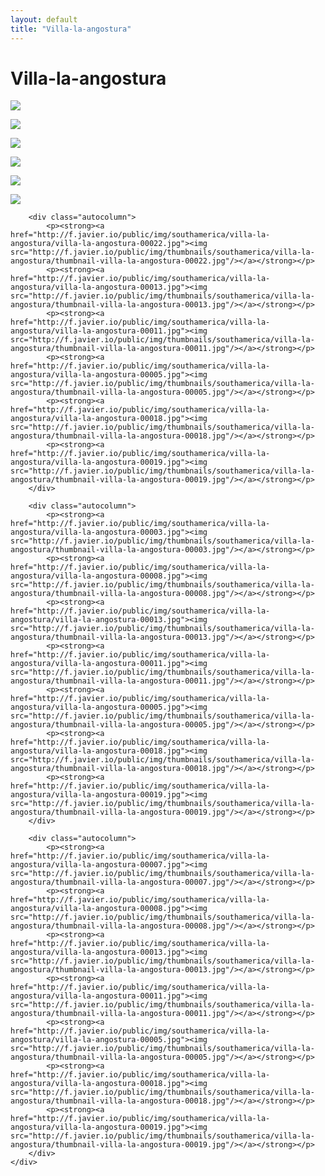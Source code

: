 ```yaml
---
layout: default
title: "Villa-la-angostura"
---
```


<h1 class="page" style="padding-left:0%;">Villa-la-angostura</h1>
<div class="page">
    <div class="autowide">
        <div class="autocolumn">
            <p><strong><a href="http://f.javier.io/public/img/southamerica/villa-la-angostura/villa-la-angostura-00008.jpg"><img src="http://f.javier.io/public/img/thumbnails/southamerica/villa-la-angostura/thumbnail-villa-la-angostura-00008.jpg"/></a></strong></p>
            <p><strong><a href="http://f.javier.io/public/img/southamerica/villa-la-angostura/villa-la-angostura-00013.jpg"><img src="http://f.javier.io/public/img/thumbnails/southamerica/villa-la-angostura/thumbnail-villa-la-angostura-00013.jpg"/></a></strong></p>
            <p><strong><a href="http://f.javier.io/public/img/southamerica/villa-la-angostura/villa-la-angostura-00011.jpg"><img src="http://f.javier.io/public/img/thumbnails/southamerica/villa-la-angostura/thumbnail-villa-la-angostura-00011.jpg"/></a></strong></p>
            <p><strong><a href="http://f.javier.io/public/img/southamerica/villa-la-angostura/villa-la-angostura-00005.jpg"><img src="http://f.javier.io/public/img/thumbnails/southamerica/villa-la-angostura/thumbnail-villa-la-angostura-00005.jpg"/></a></strong></p>
            <p><strong><a href="http://f.javier.io/public/img/southamerica/villa-la-angostura/villa-la-angostura-00018.jpg"><img src="http://f.javier.io/public/img/thumbnails/southamerica/villa-la-angostura/thumbnail-villa-la-angostura-00018.jpg"/></a></strong></p>
            <p><strong><a href="http://f.javier.io/public/img/southamerica/villa-la-angostura/villa-la-angostura-00019.jpg"><img src="http://f.javier.io/public/img/thumbnails/southamerica/villa-la-angostura/thumbnail-villa-la-angostura-00019.jpg"/></a></strong></p>
        </div>

        <div class="autocolumn">
            <p><strong><a href="http://f.javier.io/public/img/southamerica/villa-la-angostura/villa-la-angostura-00022.jpg"><img src="http://f.javier.io/public/img/thumbnails/southamerica/villa-la-angostura/thumbnail-villa-la-angostura-00022.jpg"/></a></strong></p>
            <p><strong><a href="http://f.javier.io/public/img/southamerica/villa-la-angostura/villa-la-angostura-00013.jpg"><img src="http://f.javier.io/public/img/thumbnails/southamerica/villa-la-angostura/thumbnail-villa-la-angostura-00013.jpg"/></a></strong></p>
            <p><strong><a href="http://f.javier.io/public/img/southamerica/villa-la-angostura/villa-la-angostura-00011.jpg"><img src="http://f.javier.io/public/img/thumbnails/southamerica/villa-la-angostura/thumbnail-villa-la-angostura-00011.jpg"/></a></strong></p>
            <p><strong><a href="http://f.javier.io/public/img/southamerica/villa-la-angostura/villa-la-angostura-00005.jpg"><img src="http://f.javier.io/public/img/thumbnails/southamerica/villa-la-angostura/thumbnail-villa-la-angostura-00005.jpg"/></a></strong></p>
            <p><strong><a href="http://f.javier.io/public/img/southamerica/villa-la-angostura/villa-la-angostura-00018.jpg"><img src="http://f.javier.io/public/img/thumbnails/southamerica/villa-la-angostura/thumbnail-villa-la-angostura-00018.jpg"/></a></strong></p>
            <p><strong><a href="http://f.javier.io/public/img/southamerica/villa-la-angostura/villa-la-angostura-00019.jpg"><img src="http://f.javier.io/public/img/thumbnails/southamerica/villa-la-angostura/thumbnail-villa-la-angostura-00019.jpg"/></a></strong></p>
        </div>

        <div class="autocolumn">
            <p><strong><a href="http://f.javier.io/public/img/southamerica/villa-la-angostura/villa-la-angostura-00003.jpg"><img src="http://f.javier.io/public/img/thumbnails/southamerica/villa-la-angostura/thumbnail-villa-la-angostura-00003.jpg"/></a></strong></p>
            <p><strong><a href="http://f.javier.io/public/img/southamerica/villa-la-angostura/villa-la-angostura-00008.jpg"><img src="http://f.javier.io/public/img/thumbnails/southamerica/villa-la-angostura/thumbnail-villa-la-angostura-00008.jpg"/></a></strong></p>
            <p><strong><a href="http://f.javier.io/public/img/southamerica/villa-la-angostura/villa-la-angostura-00013.jpg"><img src="http://f.javier.io/public/img/thumbnails/southamerica/villa-la-angostura/thumbnail-villa-la-angostura-00013.jpg"/></a></strong></p>
            <p><strong><a href="http://f.javier.io/public/img/southamerica/villa-la-angostura/villa-la-angostura-00011.jpg"><img src="http://f.javier.io/public/img/thumbnails/southamerica/villa-la-angostura/thumbnail-villa-la-angostura-00011.jpg"/></a></strong></p>
            <p><strong><a href="http://f.javier.io/public/img/southamerica/villa-la-angostura/villa-la-angostura-00005.jpg"><img src="http://f.javier.io/public/img/thumbnails/southamerica/villa-la-angostura/thumbnail-villa-la-angostura-00005.jpg"/></a></strong></p>
            <p><strong><a href="http://f.javier.io/public/img/southamerica/villa-la-angostura/villa-la-angostura-00018.jpg"><img src="http://f.javier.io/public/img/thumbnails/southamerica/villa-la-angostura/thumbnail-villa-la-angostura-00018.jpg"/></a></strong></p>
            <p><strong><a href="http://f.javier.io/public/img/southamerica/villa-la-angostura/villa-la-angostura-00019.jpg"><img src="http://f.javier.io/public/img/thumbnails/southamerica/villa-la-angostura/thumbnail-villa-la-angostura-00019.jpg"/></a></strong></p>
        </div>

        <div class="autocolumn">
            <p><strong><a href="http://f.javier.io/public/img/southamerica/villa-la-angostura/villa-la-angostura-00007.jpg"><img src="http://f.javier.io/public/img/thumbnails/southamerica/villa-la-angostura/thumbnail-villa-la-angostura-00007.jpg"/></a></strong></p>
            <p><strong><a href="http://f.javier.io/public/img/southamerica/villa-la-angostura/villa-la-angostura-00008.jpg"><img src="http://f.javier.io/public/img/thumbnails/southamerica/villa-la-angostura/thumbnail-villa-la-angostura-00008.jpg"/></a></strong></p>
            <p><strong><a href="http://f.javier.io/public/img/southamerica/villa-la-angostura/villa-la-angostura-00013.jpg"><img src="http://f.javier.io/public/img/thumbnails/southamerica/villa-la-angostura/thumbnail-villa-la-angostura-00013.jpg"/></a></strong></p>
            <p><strong><a href="http://f.javier.io/public/img/southamerica/villa-la-angostura/villa-la-angostura-00011.jpg"><img src="http://f.javier.io/public/img/thumbnails/southamerica/villa-la-angostura/thumbnail-villa-la-angostura-00011.jpg"/></a></strong></p>
            <p><strong><a href="http://f.javier.io/public/img/southamerica/villa-la-angostura/villa-la-angostura-00005.jpg"><img src="http://f.javier.io/public/img/thumbnails/southamerica/villa-la-angostura/thumbnail-villa-la-angostura-00005.jpg"/></a></strong></p>
            <p><strong><a href="http://f.javier.io/public/img/southamerica/villa-la-angostura/villa-la-angostura-00018.jpg"><img src="http://f.javier.io/public/img/thumbnails/southamerica/villa-la-angostura/thumbnail-villa-la-angostura-00018.jpg"/></a></strong></p>
            <p><strong><a href="http://f.javier.io/public/img/southamerica/villa-la-angostura/villa-la-angostura-00019.jpg"><img src="http://f.javier.io/public/img/thumbnails/southamerica/villa-la-angostura/thumbnail-villa-la-angostura-00019.jpg"/></a></strong></p>
        </div>
    </div>
</div>
